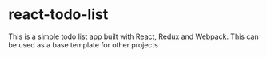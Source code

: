 # react-todo-list

This is a simple todo list app built with React, Redux and Webpack. This can be used as a base template for other projects
